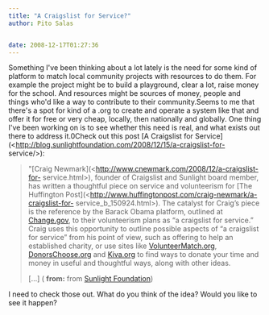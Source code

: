 ```yaml
---
title: "A Craigslist for Service?"
author: Pito Salas


date: 2008-12-17T01:27:36
---
```




Something I've been thinking about a lot lately is the need for some kind of
platform to match local community projects with resources to do them. For
example the project might be to build a playground, clear a lot, raise money
for the school. And resources might be sources of money, people and things
who'd like a way to contribute to their community.Seems to me that there's a
spot for kind of a .org to create and operate a system like that and offer it
for free or very cheap, locally, then nationally and globally. One thing I've
been working on is to see whether this need is real, and what exists out there
to address it.0Check out this post [A Craigslist for
Service](<http://blog.sunlightfoundation.com/2008/12/15/a-craigslist-for-
service/>):

> "[Craig Newmark](<http://www.cnewmark.com/2008/12/a-craigslist-for-
> service.html>), founder of Craigslist and Sunlight board member, has written
> a thoughtful piece on service and volunteerism for [The Huffington
> Post](<http://www.huffingtonpost.com/craig-newmark/a-craigslist-for-
> service_b_150924.html>). The catalyst for Craig’s piece is the reference by
> the Barack Obama platform, outlined at
> [Change.gov](<http://change.gov/americaserves>), to their volunteerism plans
> as “a craigslist for service.” Craig uses this opportunity to outline
> possible aspects of “a craigslist for service” from his point of view, such
> as offering to help an established charity, or use sites like
> [VolunteerMatch.org](<http://www.volunteermatch.org/>),
> [DonorsChoose.org](<http://www.donorschoose.org/homepage/main.html?zone=114>)
> and [Kiva.org](<http://kiva.org/>) to find ways to donate your time and
> money in useful and thoughtful ways, along with other ideas.
>
> […] ( **from:** from [Sunlight
> Foundation](<http://blog.sunlightfoundation.com/feed/>))

I need to check those out. What do you think of the idea? Would you like to
see it happen?


